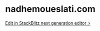# nadhemoueslati.com

[Edit in StackBlitz next generation editor ⚡️](https://stackblitz.com/~/github.com/oueslatinadhem/nadhemoueslati.com)